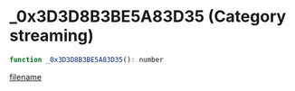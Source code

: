 # _0x3D3D8B3BE5A83D35 (Category streaming)

```js
function _0x3D3D8B3BE5A83D35(): number
```

[filename](_0x3D3D8B3BE5A83D35_m.md ':include')